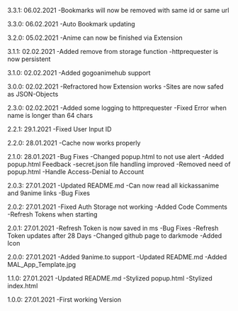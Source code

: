 3.3.1: 06.02.2021
    -Bookmarks will now be removed with same id or same url

3.3.0: 06.02.2021
    -Auto Bookmark updating

3.2.0: 05.02.2021
    -Anime can now be finished via Extension

3.1.1: 02.02.2021
    -Added remove from storage function
    -httprequester is now persistent

3.1.0: 02.02.2021
    -Added gogoanimehub support

3.0.0: 02.02.2021
    -Refractored how Extension works
    -Sites are now safed as JSON-Objects

2.3.0: 02.02.2021
    -Added some logging to httprequester
    -Fixed Error when name is longer than 64 chars

2.2.1: 29.1.2021
    -Fixed User Input ID

2.2.0: 28.01.2021
    -Cache now works properly

2.1.0: 28.01.2021
    -Bug Fixes
    -Changed popup.html to not use alert
    -Added popup.html Feedback
    -secret.json file handling improved
    -Removed need of popup.html
    -Handle Access-Denial to Account

2.0.3: 27.01.2021
    -Updated README.md
    -Can now read all kickassanime and 9anime links
    -Bug Fixes

2.0.2: 27.01.2021
    -Fixed Auth Storage not working
    -Added Code Comments
    -Refresh Tokens when starting

2.0.1: 27.01.2021
    -Refresh Token is now saved in ms
    -Bug Fixes
    -Refresh Token updates after 28 Days
    -Changed github page to darkmode
    -Added Icon

2.0.0: 27.01.2021
    -Added 9anime.to support
    -Updated README.md
    -Added MAL_App_Template.jpg

1.1.0: 27.01.2021
    -Updated README.md
    -Stylized popup.html
    -Stylized index.html

1.0.0: 27.01.2021
    -First working Version